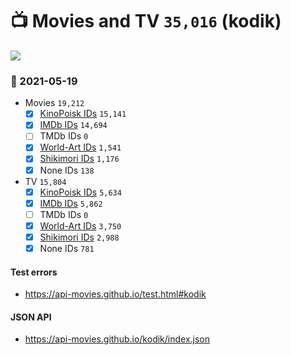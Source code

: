 # :tv: Movies and TV `35,016` (kodik)

<a href="https://API-Movies.github.io"><img src="https://API-Movies.github.io/banner.png?cache"></a>

### :date: 2021-05-19
- Movies `19,212`
  - [x] <a href="https://API-Movies.github.io/kodik/movie_kinopoisk_ids.json">KinoPoisk IDs</a> `15,141`
  - [x] <a href="https://API-Movies.github.io/kodik/movie_imdb_ids.json">IMDb IDs</a> `14,694`
  - [ ] TMDb IDs `0`
  - [x] <a href="https://API-Movies.github.io/kodik/movie_world_art_ids.json">World-Art IDs</a> `1,541`
  - [x] <a href="https://API-Movies.github.io/kodik/movie_shikimori_ids.json">Shikimori IDs</a> `1,176`
  - [x] None IDs `138`
- TV `15,804`
  - [x] <a href="https://API-Movies.github.io/kodik/tv_kinopoisk_ids.json">KinoPoisk IDs</a> `5,634`
  - [x] <a href="https://API-Movies.github.io/kodik/tv_imdb_ids.json">IMDb IDs</a> `5,862`
  - [ ] TMDb IDs `0`
  - [x] <a href="https://API-Movies.github.io/kodik/tv_world_art_ids.json">World-Art IDs</a> `3,750`
  - [x] <a href="https://API-Movies.github.io/kodik/tv_shikimori_ids.json">Shikimori IDs</a> `2,988`
  - [x] None IDs `781`
#### Test errors
- <a href='https://api-movies.github.io/test.html#kodik'>https://api-movies.github.io/test.html#kodik</a>
#### JSON API
- <a href='https://api-movies.github.io/kodik/index.json'>https://api-movies.github.io/kodik/index.json</a>
